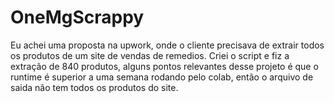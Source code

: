 # OneMgScrappy
Eu achei uma proposta na upwork, onde o cliente precisava de extrair todos os produtos de um site de vendas de remedios. Criei o script e fiz a extração de 840 produtos, alguns pontos relevantes desse projeto é que o runtime é superior a uma semana rodando pelo colab, então o arquivo de saida não tem todos os produtos do site.
